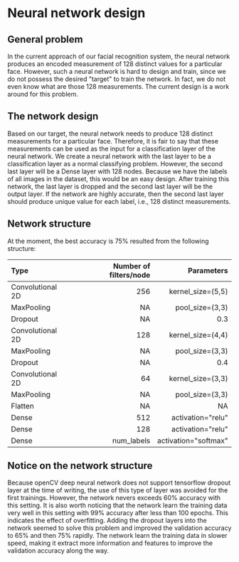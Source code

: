 # Neural network design
## General problem

In the current approach of our facial recognition system, the neural network produces an encoded measurement of 128 distinct values for a particular face.
However, such a neural network is hard to design and train, since we do not possess the desired "target" to train the network. In fact, we do
not even know what are those 128 measurements. The current design is a work around for this problem.

## The network design

Based on our target, the neural network needs to produce 128 distinct measurements for a particular face. Therefore, it is fair to say that these measurements
can be used as the input for a classification layer of the neural network. We create a neural network with the last layer to be a classification layer as a normal
classifying problem. However, the second last layer will be a Dense layer with 128 nodes. Because we have the labels of all images in the dataset, this would be an 
easy design. After training this network, the last layer is dropped and the second last layer will be the output layer. If the network are highly accurate, then the
second last layer should produce unique value for each label, i.e., 128 distinct measurements.

## Network structure

At the moment, the best accuracy is 75% resulted from the following structure:

|Type | Number of filters/node | Parameters |
|:----|-----------------------:|-----------:|
|Convolutional 2D | 256 | kernel_size=(5,5)| 
|MaxPooling | NA | pool_size=(3,3) |
|Dropout| NA | 0.3 |
|Convolutional 2D | 128 | kernel_size=(4,4)| 
|MaxPooling | NA | pool_size=(3,3) |
|Dropout| NA | 0.4 |
|Convolutional 2D | 64 | kernel_size=(3,3)| 
|MaxPooling | NA | pool_size=(3,3) |
|Flatten | NA | NA |
|Dense | 512 | activation="relu" |
|Dense | 128 | activation="relu" |
|Dense | num_labels | activation="softmax" |

## Notice on the network structure

Because openCV deep neural network does not support tensorflow dropout layer at the time of writing, the use of this type of layer was avoided for the first trainings. However, the network nevers exceeds 60% accuracy with this setting. It is also worth noticing that the network learn the training data very well in this setting with 99% accuracy after less than 100 epochs. This indicates the effect of overfitting. Adding the dropout layers into the network seemed to solve this problem and improved the validation accuracy to 65% and then 75% rapidly. The network learn the training data in slower speed, making it extract more information and features to improve the validation accuracy along the way.

